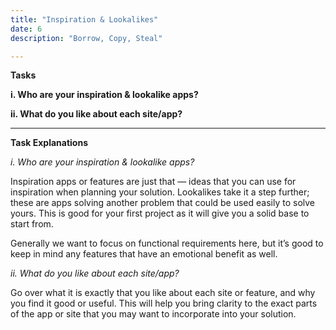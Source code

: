 ```yaml
---
title: "Inspiration & Lookalikes"
date: 6
description: "Borrow, Copy, Steal" 

---
```


**Tasks**

**i. Who are your inspiration & lookalike apps?** 

**ii.  What do you like about each site/app?** 

---

**Task Explanations**

*i. Who are your inspiration & lookalike apps?* 

Inspiration apps or features are just that — ideas that you can use for inspiration when planning your solution. Lookalikes take it a step further; these are apps solving another problem that could be used easily to solve yours. This is good for your first project as it will give you a solid base to start from.

Generally we want to focus on functional requirements here, but it’s good to keep in mind any features that have an emotional benefit as well. 

*ii.  What do you like about each site/app?* 

Go over what it is exactly that you like about each site or feature, and why you find it good or useful. This will help you bring clarity to the exact parts of the app or site that you may want to incorporate into your solution. 